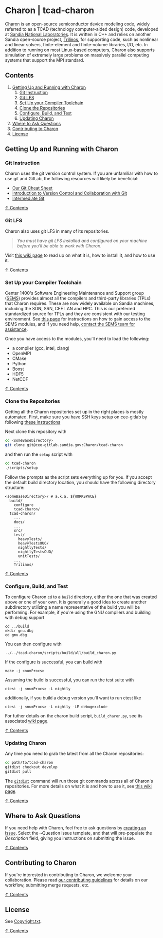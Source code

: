 # Charon | tcad-charon

[Charon](https://charon.sandia.gov) is an open-source semiconductor device
modeling code, widely referred to as a TCAD (technology computer-aided design)
code, developed at [Sandia National Laboratories](https://www.sandia.gov).  It
is written in C++ and relies on another Sandia open-source project,
[Trilinos](https://github.com/trilinos/Trilinos), for supporting code, such as
nonlinear and linear solvers, finite-element and finite-volume libraries, I/O,
etc.  In addition to running on most Linux-based computers, Charon also
supports simulation of extremely large problems on massively parallel computing
systems that support the MPI standard.

## Contents

1. [Getting Up and Running with Charon](#getting-up-and-running-with-charon)
   1. [Git Instruction](#git-instruction)
   1. [Git LFS](#git-lfs)
   1. [Set Up your Compiler Toolchain](#set-up-your-compiler-toolchain)
   1. [Clone the Repositories](#clone-the-repositories)
   1. [Configure, Build, and Test](#configure-build-and-test)
   1. [Updating Charon](#updating-charon)
1. [Where to Ask Questions](#where-to-ask-questions)
1. [Contributing to Charon](#contributing-to-charon)
1. [License](#license)



## Getting Up and Running with Charon

### Git Instruction

Charon uses the git version control system.  If you are unfamiliar with how to
use git and GitLab, the following resources will likely be beneficial:
*  [Our Git Cheat Sheet](https://cee-gitlab.sandia.gov/Charon/tcad-charon/wikis/Git-Cheat-Sheet)
*  [Introduction to Version Control and Collaboration with Git](https://sems-atlassian-son.sandia.gov/confluence/display/GIT1)
*  [Intermediate Git](https://sems-atlassian-son.sandia.gov/confluence/display/GIT2)

[↑ Contents](#contents)

### Git LFS

Charon also uses git LFS in many of its repositories.

> *You must have git LFS installed and configured on your machine before
> you'll be able to work with Charon.*

Visit [this wiki page](https://cee-gitlab.sandia.gov/Charon/tcad-charon/wikis/git-lfs)
to read up on what it is, how to install it, and how to use it.

[↑ Contents](#contents)

### Set Up your Compiler Toolchain

Center 1400's Software Engineering Maintenance and Support group
([SEMS](https://sems.sandia.gov)) provides almost all the compilers and
third-party libraries (TPLs) that Charon requires.  These are now widely
available on Sandia machines, including the SON, SRN, CEE LAN and HPC.  This is
our preferred standardized source for TPLs and they are consistent with our
testing environment.  See [this
page](https://sems-atlassian-son.sandia.gov/confluence/display/SEMSKB/SEMS+NFS+TPL+System)
for instructions on how to gain access to the SEMS modules, and if you need
help, [contact the SEMS team for
assistance](https://sems.sandia.gov/content/submit-service-request).

Once you have access to the modules, you'll need to load the following:
*  a compiler (gcc, intel, clang)
*  OpenMPI
*  CMake
*  Python
*  Boost
*  HDF5
*  NetCDF

[↑ Contents](#contents)

### Clone the Repositories

Getting all the Charon repositories set up in the right places is mostly
automated.  First, make sure you have SSH keys setup on cee-gitlab by following [these instructions](https://cee-gitlab.sandia.gov/help/ssh/README.md#adding-an-ssh-key-to-your-gitlab-account)

Next clone this repository with
```bash
cd <someBaseDirectory>
git clone git@cee-gitlab.sandia.gov:Charon/tcad-charon
```

and then run the `setup` script with
```bash
cd tcad-charon
./scripts/setup
```

Follow the prompts as the script sets everything up for you.  If you accept the
default build directory location, you should have the following directory
structure:
```
<someBaseDirectory>/ # a.k.a. ${WORKSPACE}
  build/
    configure
    tcad-charon/
  tcad-charon/
    ...
    docs/
    ...
    src/
    test/
      heavyTests/
      heavyTestsOUO/
      nightlyTests/
      nightlyTestsOUO/
      unitTests/
    ...
    Trilinos/
```

[↑ Contents](#contents)

### Configure, Build, and Test

To configure Charon `cd` to a `build` directory, either the one that
was created above or one of your own. It is generally a good idea to
create another subdirectory utilizing a name representative of the
build you will be performing. For example, if you're using the GNU
compilers and building with debug support
```
cd ../build
mkdir gnu.dbg
cd gnu.dbg
```
You can then configure with
```
../../tcad-charon/scripts/build/all/build_charon.py
```
If the configure is successful, you can build with
```
make -j <numProcs>
```
Assuming the build is successful, you can run the test suite with
```
ctest -j <numProcs> -L nightly
```
additionally, if you build a debug version you'll want to run ctest like
```
ctest -j <numProcs> -L nightly -LE debugexclude
```

For futher details on the charon build script, `build_charon.py`, see
its associated [wiki page](https://cee-gitlab.sandia.gov/Charon/tcad-charon/wikis/Using-the-python-build-script).


[↑ Contents](#contents)

### Updating Charon

Any time you need to grab the latest from all the Charon repositories:
```bash
cd path/to/tcad-charon
gitdist checkout develop
gitdist pull
```

The [`gitdist`](https://tribits.org/doc/TribitsDevelopersGuide.html#gitdist-dist-help-all)
command will run those git commands across all of Charon's repositories.  For
more details on what it is and how to use it, see [this wiki
page](https://cee-gitlab.sandia.gov/Charon/tcad-charon/wikis/Using-gitdist).

[↑ Contents](#contents)



## Where to Ask Questions

If you need help with Charon, feel free to ask questions by [creating an
issue](https://cee-gitlab.sandia.gov/Charon/tcad-charon/issues/new).  Select
the ~Question issue template, and that will pre-populate the *Description*
field, giving you instructions on submitting the issue.

[↑ Contents](#contents)



## Contributing to Charon

If you're interested in contributing to Charon, we welcome your collaboration.
Please read [our contributing
guidelines](https://cee-gitlab.sandia.gov/Charon/tcad-charon/blob/develop/CONTRIBUTING.md)
for details on our workflow, submitting merge requests, etc.

[↑ Contents](#contents)



## License

See [Copyright.txt](https://cee-gitlab.sandia.gov/Charon/tcad-charon/blob/develop/Copyright.txt).

[↑ Contents](#contents)
